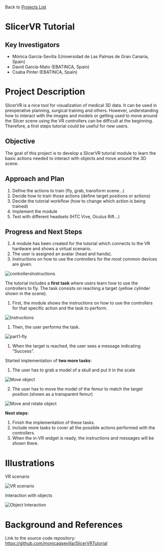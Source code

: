 Back to [Projects List](../../README.md#ProjectsList)

# SlicerVR Tutorial

## Key Investigators

- Mónica García-Sevilla (Universidad de Las Palmas de Gran Canaria, Spain)
- David García-Mato (EBATINCA, Spain)
- Csaba Pinter (EBATINCA, Spain)

# Project Description

SlicerVR is a nice tool for visualization of medical 3D data. It can be used in preoperative planning, surgical training and others. However, understanding how to interact with the images and models or getting used to move around the Slicer scene using the VR controllers can be difficult at the beginning. Therefore, a first steps tutorial could be useful for new users.

## Objective

The goal of this project is to develop a SlicerVR tutorial module to learn the basic actions needed to interact with objects and move around the 3D scene.


## Approach and Plan

1. Define the actions to train (fly, grab, transform scene...)
1. Decide how to train those actions (define target positions or actions)
1. Decide the tutorial workflow (how to change which action is being trained)
1. Implement the module
1. Test with different headsets (HTC Vive, Oculus Rift...)

## Progress and Next Steps

1. A module has been created for the tutorial which connects to the VR hardware and shows a virtual scenario.
1. The user is assigned an avatar (head and hands).
1. Instructions on how to use the controllers for the most common devices are given.

![controllersInstructions](https://user-images.githubusercontent.com/90038097/176795986-34bcddee-0b15-4882-a091-586b22280a25.gif)

The tutorial includes a **first task** where users learn how to use the controllers to fly. The task consists on reaching a target (yellow cylinder shown in the scene).

1. First, the module shows the instructions on how to use the controllers for that specific action and the task to perform.

![Instructions](https://user-images.githubusercontent.com/90038097/176796116-4e752803-0fa2-4402-a3ae-d59f0f0d8813.png)

1. Then, the user performs the task.

![part1-fly](https://user-images.githubusercontent.com/90038097/176720297-e1098bcd-1c5f-4b84-ba09-055b7855993a.gif)

1. When the target is reached, the user sees a message indicating “Success”.

Started implementation of **two more tasks**:

1. The user has to grab a model of a skull and put it in the scale

![Move object](https://user-images.githubusercontent.com/90038097/176893946-de3241ca-018b-4373-a83b-1423384f1379.PNG)

2. The user has to move the model of the femur to match the target position (shown as a transparent femur)

![Move and rotate object](https://user-images.githubusercontent.com/90038097/176893988-a9f0cb25-73c3-4eef-8052-cd38fdacd795.PNG)

__Next steps__:

1. Finish the implementation of these tasks.
1. Include more tasks to cover all the possible actions performed with the controllers.
1. When the in-VR widget is ready, the instructions and messages will be shown there.

# Illustrations
VR scenario

![VR scenario](https://user-images.githubusercontent.com/90038097/175922432-08bccf28-2e82-4203-9b0b-c77b83cc5831.gif)

Interaction with objects

![Object Interaction](https://user-images.githubusercontent.com/90038097/175923480-92620ad5-d286-4b04-8ea9-fd05016ba54a.gif)


# Background and References

Link to the source code repository: https://github.com/monicagsevilla/SlicerVRTutorial

